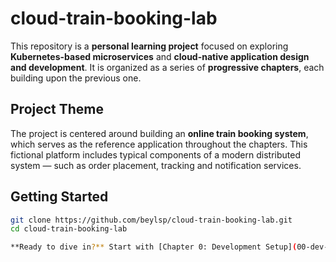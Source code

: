 # cloud-train-booking-lab

This repository is a **personal learning project** focused on exploring **Kubernetes-based microservices** and **cloud-native application design and development**. It is organized as a series of **progressive chapters**, each building upon the previous one.

## Project Theme

The project is centered around building an **online train booking system**, which serves as the reference application throughout the chapters. This fictional platform includes typical components of a modern distributed system — such as order placement, tracking and notification services.

## Getting Started

```bash
git clone https://github.com/beylsp/cloud-train-booking-lab.git
cd cloud-train-booking-lab

**Ready to dive in?** Start with [Chapter 0: Development Setup](00-dev-setup/README.md)!
